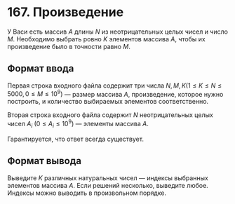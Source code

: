 # 167. Произведение

У Васи есть массив $A$ длины $N$ из неотрицательных целых чисел и число $M$. Необходимо выбрать ровно $K$ элементов массива $A$, чтобы их произведение было в точности равно $M$.

## Формат ввода

Первая строка входного файла содержит три числа $N, M, K (1≤K≤N≤5000, 0≤M≤10^9)$ — размер массива $A$, произведение, которое нужно построить, и количество выбираемых элементов соответственно.

Вторая строка входного файла содержит $N$ неотрицательных целых чисел $A_i \ (0\le A_i \le 10^{9})$ — элементы массива $A$.

Гарантируется, что ответ всегда существует.

## Формат вывода

Выведите $K$ различных натуральных чисел — индексы выбранных элементов массива $A$. Если решений несколько, выведите любое. Индексы можно выводить в произвольном порядке.
